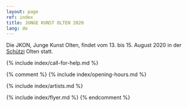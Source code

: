 ```yaml
---
layout: page
ref: index
title: JUNGE KUNST OLTEN 2020
lang: de
---
```


Die JKON, Junge Kunst Olten, findet vom 13. bis 15. August 2020 in der [Schützi](https://schuetzi.ch/) Olten statt. 

{% include index/call-for-help.md %}

{% comment %}
{% include index/opening-hours.md %}

{% include index/artists.md %}

{% include index/flyer.md %}
{% endcomment %}

